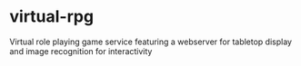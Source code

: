 # virtual-rpg
Virtual role playing game service featuring a webserver for tabletop display and image recognition for interactivity
